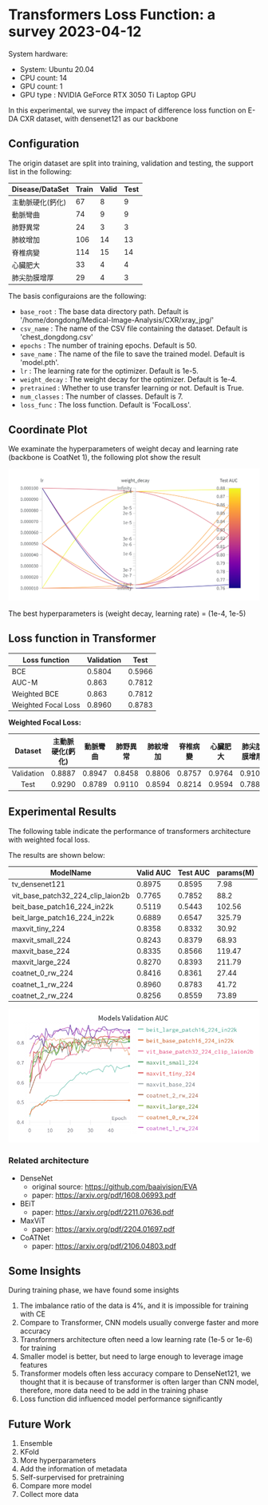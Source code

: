 # Transformers Loss Function: a survey 2023-04-12

System hardware:

- System: Ubuntu 20.04 
- CPU count:	14
- GPU count:	1
- GPU type :	NVIDIA GeForce RTX 3050 Ti Laptop GPU


In this experimental, we survey the impact of difference loss function on E-DA CXR dataset, with densenet121 as our backbone

## Configuration

The origin dataset are split into training, validation and testing, the support list in the following:

| Disease/DataSet        | Train | Valid | Test |
|------------------|--------|---------|---------|
| 主動脈硬化(鈣化)   | 67     | 8       | 9       |
| 動脈彎曲         | 74     | 9       | 9       |
| 肺野異常         | 24     | 3       | 3       |
| 肺紋增加         | 106    | 14      | 13      |
| 脊椎病變         | 114    | 15      | 14      |
| 心臟肥大         | 33     | 4       | 4       |
| 肺尖肋膜增厚      | 29     | 4       | 3       |

The basis configuraions are the following:

- `base_root` : The base data directory path. Default is '/home/dongdong/Medical-Image-Analysis/CXR/xray_jpg/'
- `csv_name` : The name of the CSV file containing the dataset. Default is 'chest_dongdong.csv'
- `epochs` : The number of training epochs. Default is 50.
- `save_name` : The name of the file to save the trained model. Default is 'model.pth'.
- `lr` : The learning rate for the optimizer. Default is 1e-5.
- `weight_decay` : The weight decay for the optimizer. Default is 1e-4.
- `pretrained` : Whether to use transfer learning or not. Default is True.
- `num_classes` : The number of classes. Default is 7.
- `loss_func` : The loss function. Default is 'FocalLoss'.

## Coordinate Plot

We examinate the hyperparameters of weight decay and learning rate (backbone is CoatNet 1), the following plot show the result 

![hp-coordinate](../assets/hp-coordinate.png)

The best hyperparameters is (weight decay, learning rate) = (1e-4, 1e-5)

## Loss function in Transformer

| Loss function | Validation | Test | 
| ------------- | ---------- | ---- |
| BCE | 0.5804 | 0.5966|
| AUC-M | 0.863 | 0.7812 |
| Weighted BCE | 0.863 | 0.7812 |
| Weighted Focal Loss | 0.8960 | 0.8783 |

**Weighted Focal Loss:**

| Dataset    |   主動脈硬化(鈣化)   |   動脈彎曲   |   肺野異常   |   肺紋增加   |   脊椎病變   |   心臟肥大   |   肺尖肋膜增厚   |
|:--:|:----------------:|:--------:|:--------:|:--------:|:--------:|:--------:|:------------:|
| Validation |   0.8887   |   0.8947       |   0.8458       |   0.8806       |   0.8757       |   0.9764       |   0.9104               |
| Test       |   0.9290   |   0.8789       |   0.9110       |   0.8594       |   0.8214       |   0.9594       |   0.7888               |

## Experimental Results

The following table indicate the performance of transformers architecture with weighted focal loss.

The results are shown below:

| ModelName | Valid AUC | Test AUC | params(M) |
|-----------|-----------|----------|--------|
|tv_densenet121|<a class="max">0.8975</a>|0.8595|7.98|
|vit_base_patch32_224_clip_laion2b|0.7765|0.7852|88.2|
|beit_base_patch16_224_in22k|0.5119|0.5443|102.56|
|beit_large_patch16_224_in22k|0.6889|0.6547|<a class="max">325.79</a>|
|maxvit_tiny_224|0.8358|0.8332|30.92|
|maxvit_small_224|0.8243|0.8379|68.93|
|maxvit_base_224|0.8335|0.8566|119.47|
|maxvit_large_224|0.8270|0.8393|211.79|
|coatnet_0_rw_224|0.8416|0.8361|27.44|
|coatnet_1_rw_224|0.8960|<a class="max">0.8783</a>|41.72|
|coatnet_2_rw_224|0.8256|0.8559|73.89|

![models-auc](../assets/transformers-auc.png)

### Related architecture

- DenseNet
   - original source: https://github.com/baaivision/EVA
   - paper: https://arxiv.org/pdf/1608.06993.pdf
- BEiT
   - paper: https://arxiv.org/pdf/2211.07636.pdf
- MaxViT
   - paper: https://arxiv.org/pdf/2204.01697.pdf
- CoATNet
   - paper: https://arxiv.org/pdf/2106.04803.pdf

## Some Insights

During training phase, we have found some insights

1. The imbalance ratio of the data is 4%, and it is impossible for training with CE
2. Compare to Transformer, CNN models usually converge faster and more accuracy
3. Transformers architecture often need a low learning rate (1e-5 or 1e-6) for training 
4. Smaller model is better, but need to large enough to leverage image features
5. Transformer models often less accuracy compare to DenseNet121, we thought that it is because of transformer is often larger than CNN model, therefore, more data need to be add in the training phase
6. Loss function did influenced model performance significantly

## Future Work

1. Ensemble 
2. KFold
3. More hyperparameters
4. Add the information of metadata
5. Self-surpervised for pretraining
6. Compare more model
7. Collect more data 
